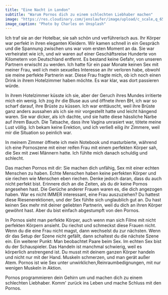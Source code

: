 ```yaml
---
title: "Eine Nacht in London"
subtitle: "Warum Pornos dich zu einem schlechten Liebhaber machen"
image: "https://res.cloudinary.com/jenslaufer/image/upload/c_scale,q_65,w_800/v1580913917/charles-7gMeEfqq5vc-unsplash.jpg"
image_caption: "Photo by Charles on Unsplash"
---
```


Ich traf sie an der Hotelbar, sie sah schön und verführerisch aus. Ihr Körper war perfekt in ihren eleganten Kleidern. Wir kamen schnell in ein Gespräch und die Spannung zwischen uns war vom ersten Moment an da. Sie war verheiratet wie ich, und wir waren auf einer Geschäftsreise Hunderte von Kilometern von Deutschland entfernt. Es bestand keine Gefahr, von unseren Partnern erwischt zu werden. Ich hatte für ein paar Monate keinen Sex mit meiner Frau, weil ich mein sexuelles Interesse an ihr verloren habe, obwohl sie meine perfekte Partnerin war. Diese Frau fragte mich, ob ich noch einen Drink in ihrem Hotelzimmer haben möchte. Es war klar, was dort passieren würde.

In ihrem Hotelzimmer küsste ich sie, aber der Geruch ihres Mundes irritierte mich ein wenig. Ich zog ihr die Bluse aus und öffnete ihren BH, ich war so scharf darauf, ihre Brüste zu küssen. Ich war enttäuscht, weil ihre Brüste ganz anders aussahen als ich sie mir vorgestellt hatte und leicht hängend waren. Sie war dicker, als ich dachte, und sie hatte diese hässliche Narbe auf ihrem Bauch. Die Tatsache, dass ihre Vagina unrasiert war, tötete meine Lust völlig. Ich bekam keine Erektion, und ich verließ eilig ihr Zimmere, weil mir die Situation so peinlich war.

In meinem Zimmer öffnete ich mein Notebook und masturbierte, während ich eine Pornoszene mit einer reifen Frau mit einem perfekten Körper sah, die Sex mit zwei Männern hatte. Ich fühlte mich danach schuldig und schlecht.

Das machen Pornos mit dir: Sie machen dich unfähig, Sex mit einer echten Menschen zu haben. Echte Menschen haben keine perfekten Körper und sie riechen wie Menschen eben riechen. Denke jedoch daran, dass du auch nicht perfekt bist. Erinnere dich an die Zeiten, als du dir keine Pornos angesehen hast. Die Gerüche anderer Frauen waren es, die dich angezogen haben. War es nicht IMMER interessant, eine Frau auszuziehen? Du hattest diese Riesenerektionen, und der Sex fühlte sich unglaublich gut an. Du hast keinen Sex mehr mit deiner geliebten Partnerin, weil du dich an ihren Körper gewöhnt hast. Aber du bist einfach abgestumpft von den Pornos.

In Pornos sieht man perfekte Körper, auch wenn man sich Filme mit nicht perfekten Körpern ansieht. Du riechst und schmeckst diese Frauen nicht. Wenn du die eine Frau nicht magst, dann wechselst du zur nächsten. Wenn dir das Setup der Szene nicht gefällt, dann schaltest du die nächste Szene ein. Ein weiterer Punkt: Man beobachtet Paare beim Sex. Im echten Sex bist du der Schauspieler. Das Handeln ist manchmal schwierig, weil es körperlich anstrengend ist. Du musst mit deinem ganzen Körper handeln und nicht nur mit der Hand. Muskeln schmerzen, und man gerät außer Atem. Pornos ist wie Sex unter unwirklichen,Reinraumbedignungen, mit nur wenigen Muskeln in Aktion.

Pornos programmieren dein Gehirn um und machen dich zu einem schlechten Liebhaber. Komm' zurück ins Leben und mache Schluss mit den Pornos.
